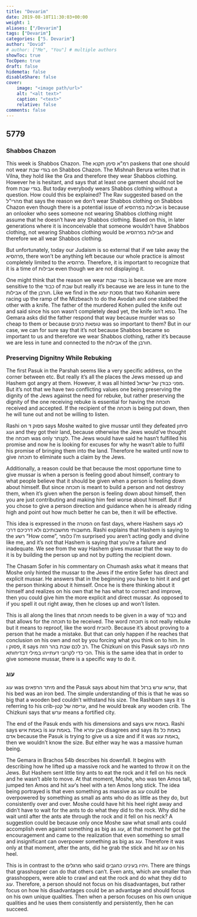```yaml
---
title: "Devarim"
date: 2019-08-10T11:30:03+00:00
weight: 1
aliases: ["/Devarim"]
tags: ["Devarim"]
categories: ["5. Devarim"]
author: "Dovid"
# author: ["Me", "You"] # multiple authors
showToc: true
TocOpen: true
draft: false
hidemeta: false
disableShare: false
cover:
    image: "<image path/url>"
    alt: "<alt text>"
    caption: "<text>"
    relative: false
comments: false
---
```

 ## 5779
 ### Shabbos Chazon
This week is Shabbos Chazon. The רמ"א סימן תקנא paskens that one should not wear בגדי שבת on Shabbos Chazon. The Mishnah Berura writes that in Vilna, they hold like the Gra and therefore they wear Shabbos clothing. However he is hesitant, and says that at least one garment should not be from בגדי שבת. But today everybody wears Shabbos clothing without a question. How could this be explained? The Rav suggested based on the מהרי"ל that says the reason we don’t wear Shabbos clothing on Shabbos Chazon even though there is a potential issue of אבילות בפרהסיא is because an onlooker who sees someone not wearing Shabbos clothing might assume that he doesn’t have any Shabbos clothing. Based on this, in later generations where it is inconceivable that someone wouldn’t have Shabbos clothing, not wearing Shabbos clothing would be אבילות בפרהסיא and therefore we all wear Shabbos clothing.

But unfortunately, today our Judaism is so external that if we take away the פרהסיא, there won’t be anything left because our whole practice is almost completely limited to the פרהסיא. Therefore, it is important to recognize that it is a time of אבילות even though we are not displaying it.

One might think that the reason we wear בגדי שבת is because we are more sensitive to the כבוד of שבת but really it’s because we are less in tune to the אבילות of the חורבן. Like we find in the מסכת יומא that two Kohanim were racing up the ramp of the Mizbeach to do the Avodah and one stabbed the other with a knife. The father of the murdered Kohen pulled the knife out and said since his son wasn’t completely dead yet, the knife isn’t טמא. The Gemara asks did the father respond that way because murder was so cheap to them or because טומאת כהנים was so important to them? But in our case, we can for sure say that it’s not because Shabbos became so important to us and therefore we wear Shabbos clothing, rather it’s because we are less in tune and connected to the אבילות of the חורבן.
 ### Preserving Dignitny While Rebuking
The first Pasuk in the Parshah seems like a very specific address, on the corner between etc. But really it’s all the places the Jews messed up and Hashem got angry at them. However, it was all hinted מפני כבודן של ישראל. But it’s not that we have two conflicting values one being preserving the dignity of the Jews against the need for rebuke, but rather preserving the dignity of the one receiving rebuke is essential for having the תוכחה received and accepted. If the recipient of the     תוכחה is being put down, then he will tune out and not be willing to listen.

Rashi on פסוק ד says Moshe waited to give mussar until they defeated סיחון ועוג and they got their land, because otherwise the Jews would’ve thought the תוכחה was only לקנתר. The Jews would have said he hasn’t fulfilled his promise and now he is looking for excuses for why he wasn’t able to fulfil his promise of bringing them into the land. Therefore he waited until now to give תוכחה to eliminate such a claim by the Jews.

Additionally, a reason could be that because the most opportune time to give mussar is when a person is feeling good about himself, contrary to what people believe that it should be given when a person is feeling down about himself. But since תוכחה is meant to build a person and not destroy them, when it’s given when the person is feeling down about himself, then you are just contributing and making him feel worse about himself. But if you chose to give a person direction and guidance when he is already riding high and point out how much better he can be, then it will be effective.

This idea is expressed in the הפטרה on fast days, where Hashem says לא מחשבותי מחשבותיכם ולא דרכיכם דרכי. Rashi explains that Hashem is saying to the רשע “How come”, כלומר I’m surprised you aren’t acting godly and divine like me, and it’s not that Hashem is saying that you’re a failure and inadequate. We see from the way Hashem gives mussar that the way to do it is by building the person up and not by putting the recipient down.

The Chasam Sofer in his commentary on Chumash asks what it means that Moshe only hinted the mussar to the Jews if the entire Sefer has direct and explicit mussar. He answers that in the beginning you have to hint it and get the person thinking about it himself. Once he is there thinking about it himself and realizes on his own that he has what to correct and improve, then you could give him the more explicit and direct mussar. As opposed to if you spell it out right away, then he closes up and won’t listen.

This is all along the lines that תוכחה needs to be given in a way of כבוד and that allows for the תוכחה to be received. The word תוכחה is not really rebuke but it means to reproof, like the word להוכיח. Because it’s about proving to a person that he made a mistake. But that can only happen if he reaches that conclusion on his own and not by you forcing what you think on to him.
In פסוק ו, it says רב לכם שבת בהר הזה. The Chizkuni on this Pasuk says פתח להו הכי כדי לקרובי דעתייהו במילי דבדיחותא. This is the same idea that in order to give someone mussar, there is a specific way to do it.
 ### עוג
עוג was מיתר הרפאים and the Pasuk says about him that ערשו ערש ברזל, that his bed was an iron bed. The simple understanding of this is that he was so big that a wooden bed couldn’t withstand his size. The Rashbam says it is referring to his crib-עריסה של קטן, and he would break any wooden crib. The Chizkuni says that ערש means a fortified city.

The end of the Pasuk ends with his dimensions and says באמת איש. Rashi says באמת איש is באמת עוג. The אבן עזרא disagrees and says its באמת כל אדם because the Pasuk is trying to give us a size and if it was באמת עוג, then we wouldn’t know the size. But either way he was a massive human being.

The Gemara in Brachos 54b describes his downfall. It begins with describing how he lifted up a massive rock and he wanted to throw it on the Jews. But Hashem sent little tiny ants to eat the
rock and it fell on his neck and he wasn’t able to move. At that moment, Moshe, who was ten Amos tall, jumped ten Amos and hit עוג’s heel with a ten Amos long stick. The idea being portrayed is that even something as massive as עוג could be overpowered by something as small as ants who do as little as they do, but consistently over and over. Moshe could have hit his heel right away and didn’t have to wait for the ants to do what they did to the rock. Why did he wait until after the ants ate through the rock and it fell on his neck? A suggestion could be because only once Moshe saw what small ants could accomplish even against something as big as עוג, at that moment he got the encouragement and came to the realization that even something so small and insignificant can overpower something as big as עוג. Therefore it was only at that moment, after the ants, did he grab the stick and hit עוג on his heel.

This is in contrast to the מרגלים who said ויהיו בעינינו כחגבים. There are things that grasshopper can do that others can’t. Even ants, which are smaller than grasshoppers, were able to crawl and eat the rock and do what they did to עוג. Therefore, a person should not focus on his disadvantages, but rather focus on how his disadvantages could be an advantage and should focus on his own unique qualities. Then when a person focuses on his own unique qualities and he uses them consistently and persistently, then he can succeed.
